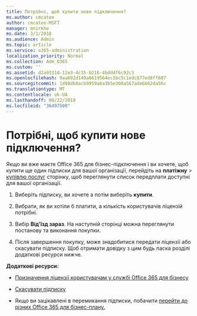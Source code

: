 ```yaml
---
title: Потрібні, щоб купити нове підключення?
ms.author: cmcatee
author: cmcatee-MSFT
manager: mnirkhe
ms.date: 3/1/2018
ms.audience: Admin
ms.topic: article
ms.service: o365-administration
localization_priority: Normal
ms.collection: Adm_O365
ms.custom: ''
ms.assetid: d2a9331d-12e3-4c35-b216-4bdddf6c92c3
ms.openlocfilehash: 9aa692d149a6619564ec1bc5c1edc877ed8ff607
ms.sourcegitcommit: 1d98db8acb9959aba3b5e308a567ade6b62da56c
ms.translationtype: MT
ms.contentlocale: uk-UA
ms.lasthandoff: 08/22/2019
ms.locfileid: "36497500"
---
```

# <a name="looking-to-buy-a-new-subscription"></a>Потрібні, щоб купити нове підключення?

Якщо ви вже маєте Office 365 для бізнес-підключення і ви хочете, щоб купити ще один підписки для вашої організації, перейдіть на **платіжну** \> [купівлю послуг](https://go.microsoft.com/fwlink/p/?linkid=868433) сторінку, щоб переглянути список передплати доступні для вашої організації.
 
1. Виберіть підписку, ви хочете а потім виберіть **купити**.

2. Вибрати, як ви хотіли б платити, а кількість користувачів ліцензій потрібні.

3. Вибір **Від'їзд зараз**. На наступній сторінці можна переглянути постанову та виконання покупки.

4. Після завершення покупку, може знадобитися передати ліцензії або скасувати підписку. Щоб отримати довідку з цим будь ласка розділі додаткові ресурси нижче.

 **Додаткові ресурси:**
  
- [Призначення ліцензії користувачам у службі Office 365 для бізнесу](https://docs.microsoft.com/office365/admin/subscriptions-and-billing/assign-licenses-to-users)
    
- [Скасувати підписку](https://docs.microsoft.com/office365/admin/subscriptions-and-billing/cancel-your-subscription)
    
- Якщо ви зацікавлені в перемикання підписки, побачити [перейти до різних Office 365 для бізнес-плану.](https://docs.microsoft.com/office365/admin/subscriptions-and-billing/switch-to-a-different-plan)